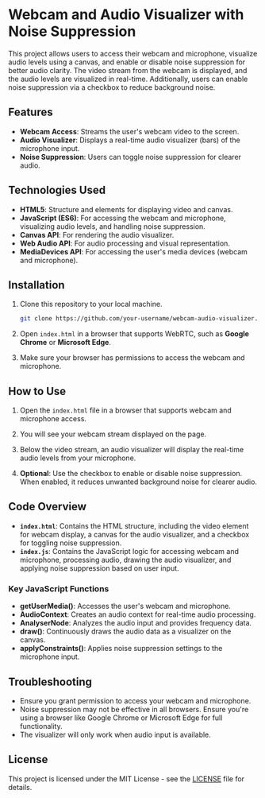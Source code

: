 # Webcam and Audio Visualizer with Noise Suppression

This project allows users to access their webcam and microphone, visualize audio levels using a canvas, and enable or disable noise suppression for better audio clarity. The video stream from the webcam is displayed, and the audio levels are visualized in real-time. Additionally, users can enable noise suppression via a checkbox to reduce background noise.

## Features

- **Webcam Access**: Streams the user's webcam video to the screen.
- **Audio Visualizer**: Displays a real-time audio visualizer (bars) of the microphone input.
- **Noise Suppression**: Users can toggle noise suppression for clearer audio.

## Technologies Used

- **HTML5**: Structure and elements for displaying video and canvas.
- **JavaScript (ES6)**: For accessing the webcam and microphone, visualizing audio levels, and handling noise suppression.
- **Canvas API**: For rendering the audio visualizer.
- **Web Audio API**: For audio processing and visual representation.
- **MediaDevices API**: For accessing the user's media devices (webcam and microphone).

## Installation

1. Clone this repository to your local machine.

    ```bash
    git clone https://github.com/your-username/webcam-audio-visualizer.git
    ```

2. Open `index.html` in a browser that supports WebRTC, such as **Google Chrome** or **Microsoft Edge**.

3. Make sure your browser has permissions to access the webcam and microphone.

## How to Use

1. Open the `index.html` file in a browser that supports webcam and microphone access.

2. You will see your webcam stream displayed on the page.

3. Below the video stream, an audio visualizer will display the real-time audio levels from your microphone.

4. **Optional**: Use the checkbox to enable or disable noise suppression. When enabled, it reduces unwanted background noise for clearer audio.

## Code Overview

- **`index.html`**: Contains the HTML structure, including the video element for webcam display, a canvas for the audio visualizer, and a checkbox for toggling noise suppression.
- **`index.js`**: Contains the JavaScript logic for accessing webcam and microphone, processing audio, drawing the audio visualizer, and applying noise suppression based on user input.

### Key JavaScript Functions

- **getUserMedia()**: Accesses the user's webcam and microphone.
- **AudioContext**: Creates an audio context for real-time audio processing.
- **AnalyserNode**: Analyzes the audio input and provides frequency data.
- **draw()**: Continuously draws the audio data as a visualizer on the canvas.
- **applyConstraints()**: Applies noise suppression settings to the microphone input.

## Troubleshooting

- Ensure you grant permission to access your webcam and microphone.
- Noise suppression may not be effective in all browsers. Ensure you're using a browser like Google Chrome or Microsoft Edge for full functionality.
- The visualizer will only work when audio input is available.

## License

This project is licensed under the MIT License - see the [LICENSE](LICENSE) file for details.
